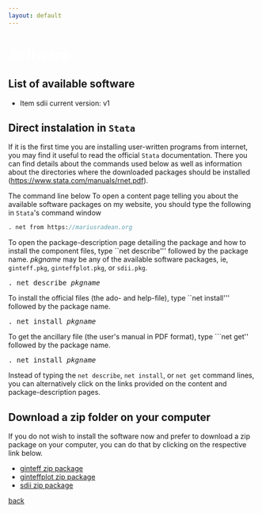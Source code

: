 ```yaml
---
layout: default
---
```


# <span style="color:white">Software</span>

## List of available software

* Item sdii current version: v1

## Direct instalation in ```Stata```

If it is the first time you are installing user-written programs from internet, you may find it useful to read the official ```Stata``` documentation. There you can find details about the commands used below as well as information about the directories where the downloaded packages should be installed (https://www.stata.com/manuals/rnet.pdf).

The command line below To open a content page telling you about the available software packages on my website, you should type the following in ```Stata```'s command window 

```stata
. net from https://mariusradean.org
```

To open the package-description page detailing the package and how to install the component files, type ``net describe''' followed by the package name. _pkgname_ may be any of the available software packages, ie, ```ginteff.pkg```, ```ginteffplot.pkg```, or ```sdii.pkg```.

<pre>
. net describe <i>pkgname</i>
</pre>

To install the official files (the ado- and help-file), type ``net install''' followed by the package name.

<pre>
. net install <i>pkgname</i>
</pre>

To get the ancillary file (the user's manual in PDF format), type ```net get'' followed by the package name.

<pre>
. net install <i>pkgname</i>
</pre>

Instead of typing the ```net describe```, ```net install```, or ```net get``` command lines, you can alternatively click on the links provided on the content and package-description pages.

## Download a zip folder on your computer

If you do not wish to install the software now and prefer to download a zip package on your computer, you can do that by clicking on the respective link below.

* [ginteff zip package][1]
* [ginteffplot zip package][2]
* [sdii zip package][3]

[1]:https://mradean.github.io/minimal//ginteff_program.zip
[2]:https://mradean.github.io/minimal//ginteffplot_program.zip
[3]:https://mradean.github.io/minimal/sdii_program.zip

[back](./)
